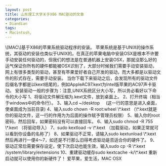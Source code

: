 ```yaml
---
layout: post
title: 山东理工大学关于X86 MAC驱动的文章
categories:
- Diandian
tags:
- Macintosh, 
---
```

\\\[MAC\\\]基于X86的苹果系统驱动程序的安装。 苹果系统是基于UNIX的操作系统，其驱动的安装也类似于UNIX的。在真正的苹果电脑中安装OSX是根本不许要手动安装任何驱动的，但我们的想法是在普通机器上安装OSX，那就没那么好的运气保证你所有的硬件都能被OSX识别了，大部分时候我们需要手动安装驱动，网上有很多类型的驱动，甚至有苹果爱好者自己开发的驱动，而大多都是以驱动文件的形式存在，需要手动安装。 当你下载下来驱动之后，会发现所有的驱动文件后缀名字都是以kext结尾的，例如AppleAC97.kext为Intel版苹果的AC97声卡驱动。 安装驱动一般的步骤为：注意,UNIX系统区分大小写，所以务必看好以下命令的大小写 1、将驱动文件解压缩为.kext文件，放到桌面上。 2、打开终端（相当于windows中的命令行）。 3、输入cd ~/desktop     (这一行的意思是进入桌面，使桌面成为当前目录) 4、输入sudo chown -R root:wheel \\\*.kext （\\\*.kext就是你的驱动文件，这一行的作用为为后面的操作赋予管理员权限） 5、输入你的root密码，然后回车，如果密码没有可以直接回车。 6、输入sudo chmod -R 755 \\\*.kext （将驱动导入） 7、sudo kextload -v \\\*.kext （加载驱动，如果正常就可以看到你设备的名称了） 8、如果驱动不正常，请输入sudo kextunload \\\*.kext 然后再进行一便4～7，如还是不行那么旧得考虑驱动是否适合你的硬件了。 9、驱动正常后需要保存设定，使下次启动也能生效，输入sudo cp -R \\\*.kext /system/library/extensions 10、重建驱动缓存sudo kextcache -k/\\\*.kext 重新启动就可以使用你的新硬件了！ 爱苹果，爱生活，MAC OSX